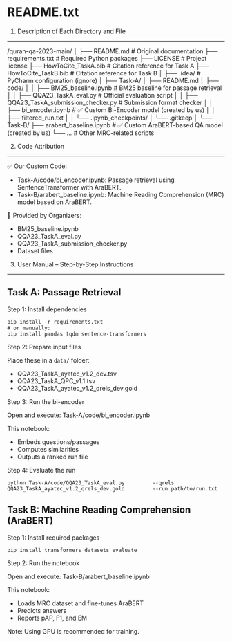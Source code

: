 
README.txt
==========

1. Description of Each Directory and File
-----------------------------------------

/quran-qa-2023-main/
│
├── README.md                         # Original documentation
├── requirements.txt                  # Required Python packages
├── LICENSE                           # Project license
├── HowToCite_TaskA.bib               # Citation reference for Task A
├── HowToCite_TaskB.bib               # Citation reference for Task B
│
├── .idea/                            # PyCharm configuration (ignore)
│
├── Task-A/
│   ├── README.md
│   ├── code/
│   │   ├── BM25_baseline.ipynb       # BM25 baseline for passage retrieval
│   │   ├── QQA23_TaskA_eval.py       # Official evaluation script
│   │   ├── QQA23_TaskA_submission_checker.py  # Submission format checker
│   │   ├── bi_encoder.ipynb          # ✅ Custom Bi-Encoder model (created by us)
│   │   ├── filtered_run.txt
│   │   └── .ipynb_checkpoints/
│   └── .gitkeep
│
└── Task-B/
    ├── arabert_baseline.ipynb        # ✅ Custom AraBERT-based QA model (created by us)
    └── ...                           # Other MRC-related scripts


2. Code Attribution
--------------------

✅ Our Custom Code:

- Task-A/code/bi_encoder.ipynb: Passage retrieval using SentenceTransformer with AraBERT.
- Task-B/arabert_baseline.ipynb: Machine Reading Comprehension (MRC) model based on AraBERT.

🧩 Provided by Organizers:

- BM25_baseline.ipynb
- QQA23_TaskA_eval.py
- QQA23_TaskA_submission_checker.py
- Dataset files


3. User Manual – Step-by-Step Instructions
------------------------------------------

Task A: Passage Retrieval
--------------------------

Step 1: Install dependencies

    pip install -r requirements.txt
    # or manually:
    pip install pandas tqdm sentence-transformers

Step 2: Prepare input files

Place these in a `data/` folder:
- QQA23_TaskA_ayatec_v1.2_dev.tsv
- QQA23_TaskA_QPC_v1.1.tsv
- QQA23_TaskA_ayatec_v1.2_qrels_dev.gold

Step 3: Run the bi-encoder

Open and execute:
    Task-A/code/bi_encoder.ipynb

This notebook:
- Embeds questions/passages
- Computes similarities
- Outputs a ranked run file

Step 4: Evaluate the run

    python Task-A/code/QQA23_TaskA_eval.py         --qrels QQA23_TaskA_ayatec_v1.2_qrels_dev.gold         --run path/to/run.txt


Task B: Machine Reading Comprehension (AraBERT)
------------------------------------------------

Step 1: Install required packages

    pip install transformers datasets evaluate

Step 2: Run the notebook

Open and execute:
    Task-B/arabert_baseline.ipynb

This notebook:
- Loads MRC dataset and fine-tunes AraBERT
- Predicts answers
- Reports pAP, F1, and EM

Note: Using GPU is recommended for training.
